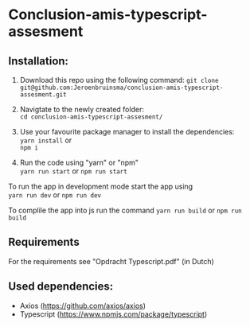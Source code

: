 #  Conclusion-amis-typescript-assesment


## Installation:
1. Download this repo using the following command: 
`git clone git@github.com:Jeroenbruinsma/conclusion-amis-typescript-assesment.git`

2. Navigtate to the newly created folder:  
`cd conclusion-amis-typescript-assesment/`

3. Use your favourite package manager to install the dependencies:  
`yarn install` or  
 `npm i`  

4. Run the code using "yarn" or "npm"  
`yarn run start`  or `npm run start`

To run the app in development mode start the app using   
`yarn run dev`   or `npm run dev`

To complile the app into js run the command 
`yarn run build` or `npm run build`


## Requirements
 For the requirements see "Opdracht Typescript.pdf" (in Dutch)

## Used dependencies:
- Axios (https://github.com/axios/axios)
- Typescript (https://www.npmjs.com/package/typescript)



